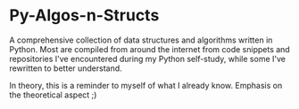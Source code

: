 # Py-Algos-n-Structs
A comprehensive collection of data structures and algorithms written in Python. Most are compiled from around the internet from code snippets and repositories I've encountered during my Python self-study, while some I've rewritten to better understand. 

In theory, this is a reminder to myself of what I already know. Emphasis on the theoretical aspect ;)
